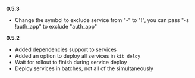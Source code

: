**0.5.3**
- Change the symbol to exclude service from "-" to "!", you can pass "-s !auth_app" to exclude "auth_app"
 
**0.5.2**
- Added dependencies support to services
- Added an option to deploy all services in `kit deloy`
- Wait for rollout to finish during service deploy
- Deploy services in batches, not all of the simultaneously